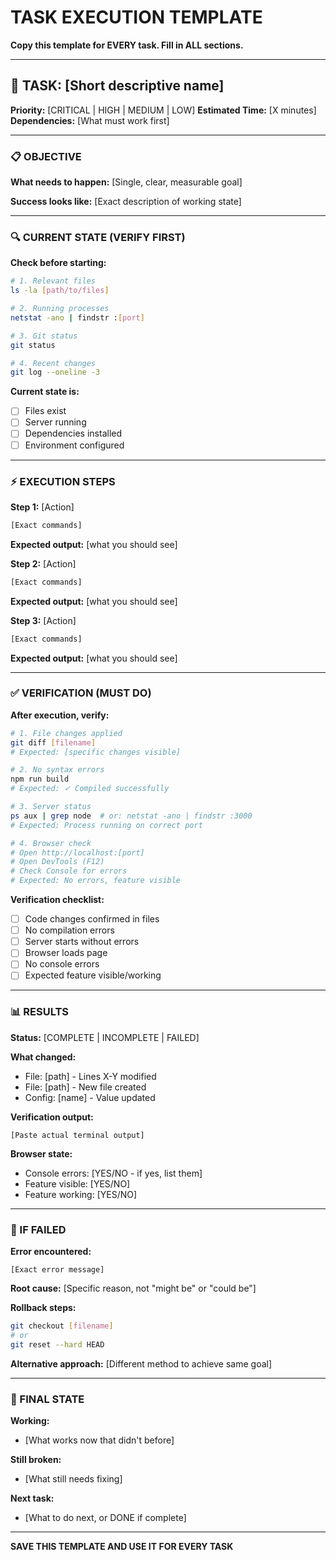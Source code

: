 # TASK EXECUTION TEMPLATE

**Copy this template for EVERY task. Fill in ALL sections.**

---

## 🎯 TASK: [Short descriptive name]

**Priority:** [CRITICAL | HIGH | MEDIUM | LOW]
**Estimated Time:** [X minutes]
**Dependencies:** [What must work first]

---

### 📋 OBJECTIVE

**What needs to happen:**
[Single, clear, measurable goal]

**Success looks like:**
[Exact description of working state]

---

### 🔍 CURRENT STATE (VERIFY FIRST)

**Check before starting:**
```bash
# 1. Relevant files
ls -la [path/to/files]

# 2. Running processes
netstat -ano | findstr :[port]

# 3. Git status
git status

# 4. Recent changes
git log --oneline -3
```

**Current state is:**
- [ ] Files exist
- [ ] Server running
- [ ] Dependencies installed
- [ ] Environment configured

---

### ⚡ EXECUTION STEPS

**Step 1:** [Action]
```bash
[Exact commands]
```
**Expected output:** [what you should see]

**Step 2:** [Action]
```bash
[Exact commands]
```
**Expected output:** [what you should see]

**Step 3:** [Action]
```bash
[Exact commands]
```
**Expected output:** [what you should see]

---

### ✅ VERIFICATION (MUST DO)

**After execution, verify:**
```bash
# 1. File changes applied
git diff [filename]
# Expected: [specific changes visible]

# 2. No syntax errors
npm run build
# Expected: ✓ Compiled successfully

# 3. Server status
ps aux | grep node  # or: netstat -ano | findstr :3000
# Expected: Process running on correct port

# 4. Browser check
# Open http://localhost:[port]
# Open DevTools (F12)
# Check Console for errors
# Expected: No errors, feature visible
```

**Verification checklist:**
- [ ] Code changes confirmed in files
- [ ] No compilation errors
- [ ] Server starts without errors
- [ ] Browser loads page
- [ ] No console errors
- [ ] Expected feature visible/working

---

### 📊 RESULTS

**Status:** [COMPLETE | INCOMPLETE | FAILED]

**What changed:**
- File: [path] - Lines X-Y modified
- File: [path] - New file created
- Config: [name] - Value updated

**Verification output:**
```
[Paste actual terminal output]
```

**Browser state:**
- Console errors: [YES/NO - if yes, list them]
- Feature visible: [YES/NO]
- Feature working: [YES/NO]

---

### 🚨 IF FAILED

**Error encountered:**
```
[Exact error message]
```

**Root cause:**
[Specific reason, not "might be" or "could be"]

**Rollback steps:**
```bash
git checkout [filename]
# or
git reset --hard HEAD
```

**Alternative approach:**
[Different method to achieve same goal]

---

### 🎯 FINAL STATE

**Working:**
- [What works now that didn't before]

**Still broken:**
- [What still needs fixing]

**Next task:**
- [What to do next, or DONE if complete]

---

**SAVE THIS TEMPLATE AND USE IT FOR EVERY TASK**
